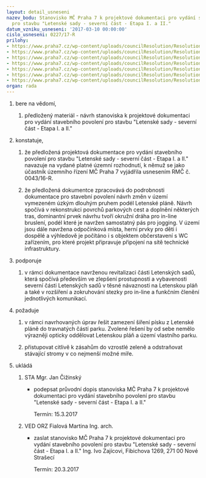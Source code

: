 ```yaml
---
layout: detail_usneseni
nazev_bodu: Stanovisko MČ Praha 7 k projektové dokumentaci pro vydání stavebního povolení
  pro stavbu "Letenské sady - severní část - Etapa I. a II."
datum_vzniku_usneseni: '2017-03-10 00:00:00'
cislo_usneseni: 0227/17-R
prilohy:
- https://www.praha7.cz/wp-content/uploads/councilResolution/Resolutions/28586/export/c1duvodova_zprava~177364.doc
- https://www.praha7.cz/wp-content/uploads/councilResolution/Resolutions/28586/export/c2pruvodni_dopis_navrh~177363.doc
- https://www.praha7.cz/wp-content/uploads/councilResolution/Resolutions/28586/export/c3zadostostanovisko~177362.pdf
- https://www.praha7.cz/wp-content/uploads/councilResolution/Resolutions/28586/export/c4Usneseni_Rady_0043_16~177361.pdf
- https://www.praha7.cz/wp-content/uploads/councilResolution/Resolutions/28586/export/c5ISOZP~177360.pdf
- https://www.praha7.cz/wp-content/uploads/councilResolution/Resolutions/28586/export/c6VyberzprojektovedokumentaceKoordinacnisituace~177359.pdf
- https://www.praha7.cz/wp-content/uploads/councilResolution/Resolutions/28586/export/export~296557.pdf
organ: rada
---
```

<OL class=urzList_view id=urzList>
<LI class=urzClass1><SPAN name="44">bere na vědomí,</SPAN> 
<OL class=urzOlClass>
<LI class=urzClass2 style="TEXT-ALIGN: left"><SPAN>
<P>předložený materiál - návrh stanoviska k projektové dokumentaci pro vydání stavebního povolení pro stavbu "Letenské sady - severní část - Etapa I. a II."</P></SPAN></LI></OL></LI>
<LI class=urzClass1><SPAN name="50">konstatuje,</SPAN> 
<OL class=urzOlClass>
<LI class=urzClass2 style="TEXT-ALIGN: left"><SPAN>
<P>že předložená projektová dokumentace pro vydání stavebního povolení pro stavbu "Letenské sady - severní část - Etapa I. a II." navazuje na vydané platné územní rozhodnutí, k němuž se jako účastník územního řízení MČ Praha 7 vyjádřila usnesením RMČ č. 0043/16-R.</P></SPAN></LI>
<LI class=urzClass2 style="TEXT-ALIGN: left"><SPAN>
<P>že předložená dokumentce zpracovává do podrobnosti dokumentace pro stavební povolení návrh změn v&nbsp;území vymezeném úzkým dlouhým pruhem podél Letenské pláně. Návrh spočívá v rekonstrukci povrchů parkových cest a doplnění některých tras, dominantní prvek návrhu tvoří okružní dráha pro in-line bruslení, podél které je navržen samostatný pás pro jogging. V území jsou dále&nbsp;navržena odpočinková místa, herní prvky pro děti i dospělé&nbsp;a výhledově je počítáno i s&nbsp;objektem občerstavení s WC zařízením, pro které&nbsp;projekt připravuje připojení na sítě technické infrastruktury.</P></SPAN></LI></OL></LI>
<LI class=urzClass1><SPAN name="15">podporuje</SPAN> 
<OL class=urzOlClass>
<LI class=urzClass2 style="TEXT-ALIGN: left"><SPAN>
<P>v rámci dokumentace navrženou revitalizaci části Letenských sadů, která spočívá především ve&nbsp;zlepšení prostupnosti a vybavenosti severní části Letenských sadů v těsné návaznosti na Letenskou pláň a také v rozšíření a zokruhování stezky pro in-line&nbsp;a&nbsp;funkčním členění jednotlivých komunikací.</P></SPAN></LI></OL></LI>
<LI class=urzClass1><SPAN name="62">požaduje</SPAN> 
<OL class=urzOlClass>
<LI class=urzClass2 style="TEXT-ALIGN: left"><SPAN>
<P>v rámci navrhovaných úprav řešit zamezení šíření písku z Letenské pláně do travnatých částí parku. Zvolené řešení by od sebe nemělo výrazněji opticky oddělovat Letenskou pláň a území vlastního parku.</P></SPAN></LI>
<LI class=urzClass2 style="TEXT-ALIGN: left"><SPAN>
<P>přistupovat citlivě k zásahům do vzrostlé zeleně a odstraňovat stávající stromy v co nejmenší možné míře.</P></SPAN></LI></OL></LI>
<LI class=urzClass1 id=urzUkoly><SPAN name="1">ukládá</SPAN>
<OL class=urzOlClass>
<LI class=urzClass2><SPAN>
<P>STA Mgr. Jan Čižinský</P></SPAN>
<UL class=urzUlClass>
<LI class=urzClass3><SPAN>
<P>podepsat průvodní dopis stanoviska MČ Praha 7 k projektové dokumentaci pro vydání stavebního povolení pro stavbu "Letenské sady - severní část - Etapa I. a II."</P></SPAN><SPAN class=urzUkolTermin>Termín:&nbsp;15.3.2017</SPAN></LI></UL></LI>
<LI class=urzClass2><SPAN>
<P>VED ORZ Fialová Martina Ing. arch.</P></SPAN>
<UL class=urzUlClass>
<LI class=urzClass3><SPAN>
<P>zaslat stanovisko MČ Praha 7 k projektové dokumentaci pro vydání stavebního povolení pro stavbu "Letenské sady - severní část - Etapa I. a II." Ing. Ivo Zajícovi, Fibichova 1269, 271 00 Nové Strašecí</P></SPAN><SPAN class=urzUkolTermin>Termín:&nbsp;20.3.2017</SPAN></LI></UL></LI></OL></LI></OL>